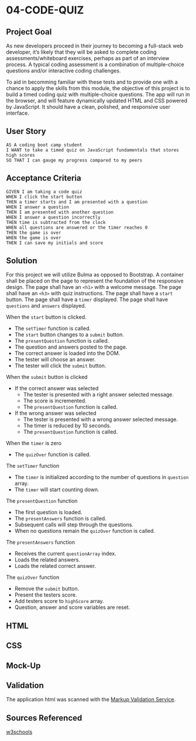 # 04-CODE-QUIZ

## Project Goal

As new developers proceed in their journey to becoming a full-stack web developer, it’s likely that they will be asked to complete coding assessments/whiteboard exercises, perhaps as part of an interview process. A typical coding assessment is a combination of multiple-choice questions and/or interactive coding challenges.

To aid in becomming familiar with these tests and to provide one with a chance to apply the skills from this module, the objective of this project is to build a timed coding quiz with multiple-choice questions. The app will run in the browser, and will feature dynamically updated HTML and CSS powered by JavaScript. It should have a clean, polished, and responsive user interface.

## User Story

```
AS A coding boot camp student
I WANT to take a timed quiz on JavaScript fundamentals that stores high scores
SO THAT I can gauge my progress compared to my peers
```

## Acceptance Criteria

```
GIVEN I am taking a code quiz
WHEN I click the start button
THEN a timer starts and I am presented with a question
WHEN I answer a question
THEN I am presented with another question
WHEN I answer a question incorrectly
THEN time is subtracted from the clock
WHEN all questions are answered or the timer reaches 0
THEN the game is over
WHEN the game is over
THEN I can save my initials and score
```

## Solution

For this project we will utilize Bulma as opposed to Bootstrap.
A container shall be placed on the page to represent the foundation of the responsive design.
The page shall have an `<h1>` with a welcome message.
The page shall have an `<h3>` with quiz instructions.
The page shall have a `start` button.
The page shall have a `timer` displayed.
The page shall have `questions` and `answers` displayed.

When the `start` button is clicked.

- The `setTimer` function is called.
- The `start` button changes to a `submit` button.
- The `presentQuestion` function is called.
- The question and answers posted to the page.
- The correct answer is loaded into the DOM.
- The tester will choose an answer.
- The tester will click the `submit` button.

When the `submit` button is clicked

- If the correct answer was selected
  - The tester is presented with a right answer selected message.
  - The score is incremented.
  - The `presentQuestion` function is called.
- If the wrong answer was selected
  - The tester is presented with a wrong answer selected message.
  - The timer is reduced by 10 seconds.
  - The `presentQuestion` function is called.

When the `timer` is zero

- The `quizOver` function is called.

The `setTimer` function

- The `timer` is initialized according to the number of questions in `question` array.
- The `timer` will start counting down.

The `presentQuestion` function

- The first question is loaded.
- The `presentAnswers` function is called.
- Subsequent calls will step through the questions.
- When no questions remain the `quizOver` function is called.

The `presentAnswers` function

- Receives the current `questionArray` index.
- Loads the related answers.
- Loads the related correct answer.

The `quizOver` function

- Remove the `submit` button.
- Present the testers score.
- Add testers score to `highScore` array.
- Question, answer and score variables are reset.

## HTML

## CSS

## Mock-Up

## Validation

The application html was scanned with the [Markup Validation Service](https://validator.w3.org/).

## Sources Referenced

[w3schools](https://www.w3schools.com/quiztest/quiztest.asp?qtest=JS)
